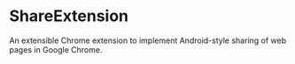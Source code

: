 ShareExtension
==============

An extensible Chrome extension to implement Android-style sharing of web pages in Google Chrome.
